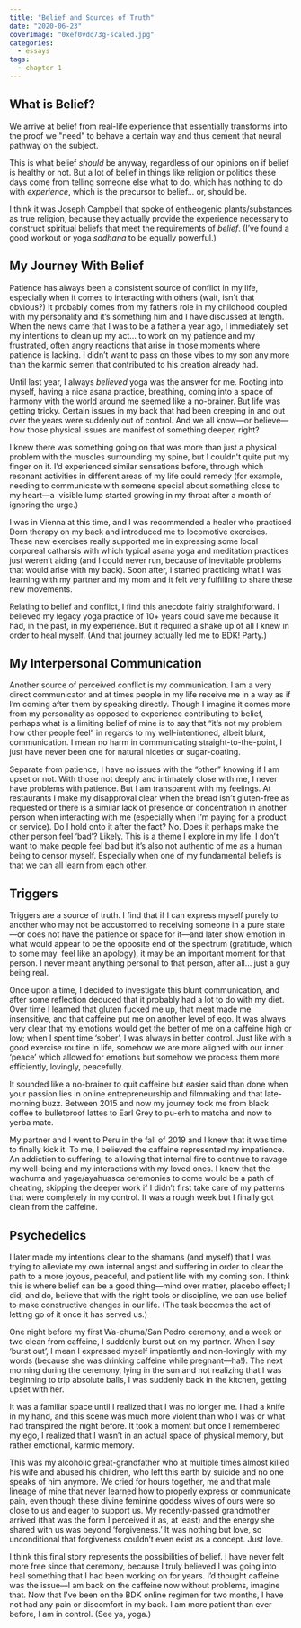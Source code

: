 ```yaml
---
title: "Belief and Sources of Truth"
date: "2020-06-23"
coverImage: "0xef0vdq73g-scaled.jpg"
categories:
  - essays
tags:
  - chapter 1
---
```


## What is Belief?

We arrive at belief from real-life experience that essentially transforms into the proof we "need" to behave a certain way and thus cement that neural pathway on the subject.

This is what belief _should_ be anyway, regardless of our opinions on if belief is healthy or not. But a lot of belief in things like religion or politics these days come from telling someone else what to do, which has nothing to do with _experience_, which is the precursor to belief... or, should be.

I think it was Joseph Campbell that spoke of entheogenic plants/substances as true religion, because they actually provide the experience necessary to construct spiritual beliefs that meet the requirements of _belief_. (I’ve found a good workout or yoga _sadhana_ to be equally powerful.)

## My Journey With Belief

Patience has always been a consistent source of conflict in my life, especially when it comes to interacting with others (wait, isn't that obvious?) It probably comes from my father’s role in my childhood coupled with my personality and it’s something him and I have discussed at length. When the news came that I was to be a father a year ago, I immediately set my intentions to clean up my act… to work on my patience and my frustrated, often angry reactions that arise in those moments where patience is lacking. I didn’t want to pass on those vibes to my son any more than the karmic semen that contributed to his creation already had.

Until last year, I always _believed_ yoga was the answer for me. Rooting into myself, having a nice asana practice, breathing, coming into a space of harmony with the world around me seemed like a no-brainer. But life was getting tricky. Certain issues in my back that had been creeping in and out over the years were suddenly out of control. And we all know—or believe—how those physical issues are manifest of something deeper, right? 

I knew there was something going on that was more than just a physical problem with the muscles surrounding my spine, but I couldn't quite put my finger on it. I’d experienced similar sensations before, through which resonant activities in different areas of my life could remedy (for example, needing to communicate with someone special about something close to my heart—a  visible lump started growing in my throat after a month of ignoring the urge.)

I was in Vienna at this time, and I was recommended a healer who practiced Dorn therapy on my back and introduced me to locomotive exercises. These new exercises really supported me in expressing some local corporeal catharsis with which typical asana yoga and meditation practices just weren’t aiding (and I could never run, because of inevitable problems that would arise with my back). Soon after, I started practicing what I was learning with my partner and my mom and it felt very fulfilling to share these new movements.

Relating to belief and conflict, I find this anecdote fairly straightforward. I believed my legacy yoga practice of 10+ years could save me because it had, in the past, in my experience. But it required a shake up of all I knew in order to heal myself. (And that journey actually led me to BDK! Party.)

## My Interpersonal Communication

Another source of perceived conflict is my communication. I am a very direct communicator and at times people in my life receive me in a way as if I’m coming after them by speaking directly. Though I imagine it comes more from my personality as opposed to experience contributing to belief, perhaps what is a limiting belief of mine is to say that “it’s not my problem how other people feel” in regards to my well-intentioned, albeit blunt, communication. I mean no harm in communicating straight-to-the-point, I just have never been one for natural niceties or sugar-coating.

Separate from patience, I have no issues with the “other” knowing if I am upset or not. With those not deeply and intimately close with me, I never have problems with patience. But I am transparent with my feelings. At restaurants I make my disapproval clear when the bread isn’t gluten-free as requested or there is a similar lack of presence or concentration in another person when interacting with me (especially when I’m paying for a product or service). Do I hold onto it after the fact? No. Does it perhaps make the other person feel ‘bad’? Likely. This is a theme I explore in my life. I don’t want to make people feel bad but it’s also not authentic of me as a human being to censor myself. Especially when one of my fundamental beliefs is that we can all learn from each other.

## Triggers

Triggers are a source of truth. I find that if I can express myself purely to another who may not be accustomed to receiving someone in a pure state—or does not have the patience or space for it—and later show emotion in what would appear to be the opposite end of the spectrum (gratitude, which to some may  feel like an apology), it may be an important moment for that person. I never meant anything personal to that person, after all… just a guy being real.

Once upon a time, I decided to investigate this blunt communication, and after some reflection deduced that it probably had a lot to do with my diet. Over time I learned that gluten fucked me up, that meat made me insensitive, and that caffeine put me on another level of ego. It was always very clear that my emotions would get the better of me on a caffeine high or low; when I spent time ‘sober’, I was always in better control. Just like with a good exercise routine in life, somehow we are more aligned with our inner ‘peace’ which allowed for emotions but somehow we process them more efficiently, lovingly, peacefully. 

It sounded like a no-brainer to quit caffeine but easier said than done when your passion lies in online entrepreneurship and filmmaking and that late-morning buzz. Between 2015 and now my journey took me from black coffee to bulletproof lattes to Earl Grey to pu-erh to matcha and now to yerba mate. 

My partner and I went to Peru in the fall of 2019 and I knew that it was time to finally kick it. To me, I believed the caffeine represented my impatience. An addiction to suffering, to allowing that internal fire to continue to ravage my well-being and my interactions with my loved ones. I knew that the wachuma and yage/ayahuasca ceremonies to come would be a path of cheating, skipping the deeper work if I didn’t first take care of my patterns that were completely in my control. It was a rough week but I finally got clean from the caffeine. 

## Psychedelics

I later made my intentions clear to the shamans (and myself) that I was trying to alleviate my own internal angst and suffering in order to clear the path to a more joyous, peaceful, and patient life with my coming son. I think this is where belief can be a good thing—mind over matter, placebo effect; I did, and do, believe that with the right tools or discipline, we can use belief to make constructive changes in our life. (The task becomes the act of letting go of it once it has served us.)

One night before my first Wa-chuma/San Pedro ceremony, and a week or two clean from caffeine, I suddenly burst out on my partner. When I say ‘burst out’, I mean I expressed myself impatiently and non-lovingly with my words (because she was drinking caffeine while pregnant—ha!). The next morning during the ceremony, lying in the sun and not realizing that I was beginning to trip absolute balls, I was suddenly back in the kitchen, getting upset with her. 

It was a familiar space until I realized that I was no longer me. I had a knife in my hand, and this scene was much more violent than who I was or what had transpired the night before. It took a moment but once I remembered my ego, I realized that I wasn’t in an actual space of physical memory, but rather emotional, karmic memory. 

This was my alcoholic great-grandfather who at multiple times almost killed his wife and abused his children, who left this earth by suicide and no one speaks of him anymore. We cried for hours together, me and that male lineage of mine that never learned how to properly express or communicate pain, even though these divine feminine goddess wives of ours were so close to us and eager to support us. My recently-passed grandmother arrived (that was the form I perceived it as, at least) and the energy she shared with us was beyond ‘forgiveness.’ It was nothing but love, so unconditional that forgiveness couldn’t even exist as a concept. Just love.

I think this final story represents the possibilities of belief. I have never felt more free since that ceremony, because I truly believed I was going into heal something that I had been working on for years. I’d thought caffeine was the issue—I am back on the caffeine now without problems, imagine that. Now that I’ve been on the BDK online regimen for two months, I have not had any pain or discomfort in my back. I am more patient than ever before, I am in control. (See ya, yoga.)
